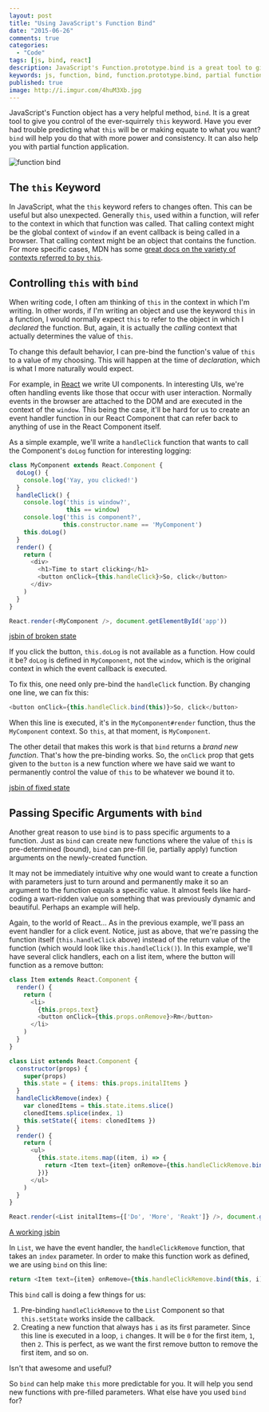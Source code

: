 ```yaml
---
layout: post
title: "Using JavaScript's Function Bind"
date: "2015-06-26"
comments: true
categories:
  - "Code"
tags: [js, bind, react]
description: JavaScript's Function.prototype.bind is a great tool to give you control over the this keyword.
keywords: js, function, bind, function.prototype.bind, partial function application, context, react
published: true
image: http://i.imgur.com/4huM3Xb.jpg
---
```


JavaScript's Function object has a very helpful method, `bind`.  It is a great tool to give you control of the ever-squirrely `this` keyword.  Have you ever had trouble predicting what `this` will be or making equate to what you want?  `bind` will help you do that with more power and consistency.  It can also help you with partial function application.

![function bind](http://i.imgur.com/4huM3Xb.jpg)

<!--more-->

## The `this` Keyword

In JavaScript, what the `this` keyword refers to changes often.  This can be useful but also unexpected.  Generally `this`, used within a function, will refer to the context in which that function was called. That calling context might be the global context of `window` if an event callback is being called in a browser.  That calling context might be an object that contains the function.  For more specific cases, MDN has some [great docs on the variety of contexts referred to by `this`](https://developer.mozilla.org/en-US/docs/Web/JavaScript/Reference/Operators/this).

## Controlling `this` with `bind`

When writing code, I often am thinking of `this` in the context in which I'm writing.  In other words, if I'm writing an object and use the keyword `this` in a function, I would normally expect `this` to refer to the object in which I *declared* the function.  But, again, it is actually the *calling* context that actually determines the value of `this`.
 
To change this default behavior, I can pre-bind the function's value of `this` to a value of my choosing.  This will happen at the time of *declaration*, which is what I more naturally would expect.

For example, in [React](http://facebook.github.io/react/) we write UI components.  In interesting UIs, we're often handling events like those that occur with user interaction.  Normally events in the browser are attached to the DOM and are executed in the context of the `window`.  This being the case, it'll be hard for us to create an event handler function in our React Component that can refer back to anything of use in the React Component itself.  

As a simple example, we'll write a `handleClick` function that wants to call the Component's `doLog` function for interesting logging:

```js event-handling.js
class MyComponent extends React.Component {
  doLog() {
    console.log('Yay, you clicked!')
  }
  handleClick() {
    console.log('this is window?', 
                this == window)
    console.log('this is component?',
               this.constructor.name == 'MyComponent')
    this.doLog()
  }
  render() {
    return (
      <div>
        <h1>Time to start clicking</h1>
        <button onClick={this.handleClick}>So, click</button>
      </div>
    )
  }
}

React.render(<MyComponent />, document.getElementById('app'))
```

[jsbin of broken state](http://jsbin.com/lixayanoso/edit?js,console,output)

If you click the button, `this.doLog` is not available as a function.  How could it be?  `doLog` is defined in `MyComponent`, not the `window`, which is the original context in which the event callback is executed.  

To fix this, one need only pre-bind the `handleClick` function.  By changing one line, we can fix this:

```js
<button onClick={this.handleClick.bind(this)}>So, click</button>
```

When this line is executed, it's in the `MyComponent#render` function, thus the `MyComponent` context.  So `this`, at that moment, is `MyComponent`.
 
The other detail that makes this work is that `bind` returns a *brand new function*.  That's how the pre-binding works.  So, the `onClick` prop that gets given to the `button` is a new function where we have said we want to permanently control the value of `this` to be whatever we bound it to.

[jsbin of fixed state](http://jsbin.com/luwoxegopu/edit?js,console,output)

## Passing Specific Arguments with `bind`

Another great reason to use `bind` is to pass specific arguments to a function.  Just as `bind` can create new functions where the value of `this` is pre-determined (bound), `bind` can pre-fill (ie, partially apply) function arguments on the newly-created function.

It may not be immediately intuitive why one would want to create a function with parameters just to turn around and permanently make it so an argument to the function equals a specific value.  It almost feels like hard-coding a wart-ridden value on something that was previously dynamic and beautiful.  Perhaps an example will help.

Again, to the world of React...  As in the previous example, we'll pass an event handler for a click event.  Notice, just as above, that we're passing the function itself (`this.handleClick` above) instead of the return value of the function (which would look like `this.handleClick()`).  In this example, we'll have several click handlers, each on a list item, where the button will function as a remove button:

```js
class Item extends React.Component {
  render() {
    return (
      <li>
        {this.props.text}
        <button onClick={this.props.onRemove}>Rm</button>
      </li>
    )
  }
}

class List extends React.Component {
  constructor(props) {
    super(props)
    this.state = { items: this.props.initalItems }
  }
  handleClickRemove(index) {
    var clonedItems = this.state.items.slice()
    clonedItems.splice(index, 1)
    this.setState({ items: clonedItems })
  }
  render() {
    return (
      <ul>
        {this.state.items.map((item, i) => {
          return <Item text={item} onRemove={this.handleClickRemove.bind(this, i)} key={item} />
        })}
      </ul>
    )
  }
}

React.render(<List initalItems={['Do', 'More', 'Reakt']} />, document.getElementById('app'))
```

[A working jsbin](http://jsbin.com/cinovebasu/edit?js,console,output)

In `List`, we have the event handler, the `handleClickRemove` function, that takes an `index` parameter.  In order to make this function work as defined, we are using `bind` on this line:

```js
return <Item text={item} onRemove={this.handleClickRemove.bind(this, i)} key={item} />
```

This `bind` call is doing a few things for us:

1. Pre-binding `handleClickRemove` to the `List` Component so that `this.setState` works inside the callback.
2. Creating a new function that always has `i` as its first parameter.  Since this line is executed in a loop, `i` changes.  It will be `0` for the first item, `1`, then `2`.  This is perfect, as we want the first remove button to remove the first item, and so on.

Isn't that awesome and useful?

So `bind` can help make `this` more predictable for you.  It will help you send new functions with pre-filled parameters.  What else have you used `bind` for?    
